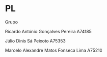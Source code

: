 # PL

Grupo 

Ricardo António Gonçalves Pereira A74185

Júlio Dinis Sá Peixoto A75353

Marcelo Alexandre Matos Fonseca Lima A75210
